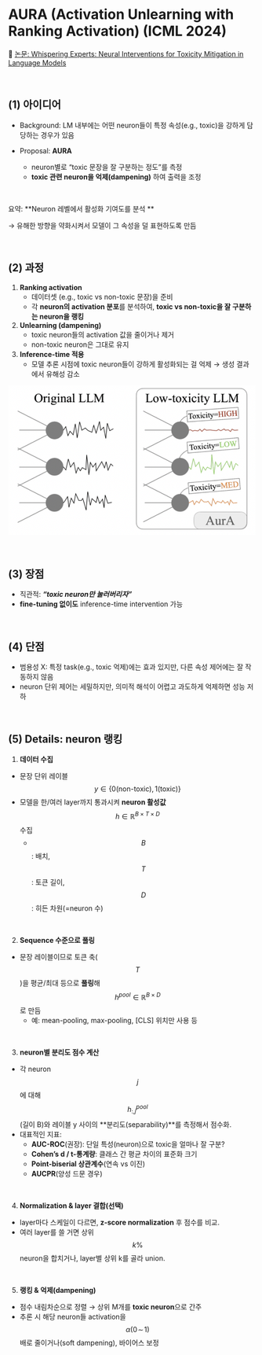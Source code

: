 # AURA (Activation Unlearning with Ranking Activation) (ICML 2024)

📄 [논문: Whispering Experts: Neural Interventions for Toxicity Mitigation in Language Models](https://openreview.net/pdf?id=2P6GVfSrfZ)

<br>

## (1) 아이디어

- Background: LM 내부에는 어떤 neuron들이 특정 속성(e.g., toxic)을 강하게 담당하는 경우가 있음

- Proposal: **AURA**
  - neuron별로 “toxic 문장을 잘 구분하는 정도”를 측정
  - **toxic 관련 neuron을 억제(dampening)** 하여 출력을 조정

<br>

요약: **Neuron 레벨에서 활성화 기여도를 분석 **

→ 유해한 방향을 약화시켜서 모델이 그 속성을 덜 표현하도록 만듬

<br>

## (2) 과정

1. **Ranking activation**
   - 데이터셋 (e.g., toxic vs non-toxic 문장)을 준비
   - 각 **neuron의 activation 분포**를 분석하여, **toxic vs non-toxic을 잘 구분하는 neuron을 랭킹**
2. **Unlearning (dampening)**
   - toxic neuron들의 activation 값을 줄이거나 제거
   - non-toxic neuron은 그대로 유지
3. **Inference-time 적용**
   - 모델 추론 시점에 toxic neuron들이 강하게 활성화되는 걸 억제 → 생성 결과에서 유해성 감소

![figure2](/assets/img/llm/img829.png)

<br>

## (3) **장점**

- 직관적: ***“toxic neuron만 눌러버리자”***
- **fine-tuning 없이도** inference-time intervention 가능

<br>

## (4) 단점

- 범용성 X: 특정 task(e.g., toxic 억제)에는 효과 있지만, 다른 속성 제어에는 잘 작동하지 않음
- neuron 단위 제어는 세밀하지만, 의미적 해석이 어렵고 과도하게 억제하면 성능 저하

<br>

## (5) Details: neuron 랭킹

1. **데이터 수집**

- 문장 단위 레이블 $$y \in \{0\text{(non-toxic)},1\text{(toxic)}\}$$
- 모델을 한/여러 layer까지 통과시켜 **neuron 활성값** $$h \in \mathbb{R}^{B\times T\times D}$$ 수집
  - $$B$$: 배치, $$T$$: 토큰 길이, $$D$$: 히든 차원(=neuron 수)

<br>

2. **Sequence 수준으로 풀링**

- 문장 레이블이므로 토큰 축($$T$$)을 평균/최대 등으로 **풀링**해 $$h^{pool}\in \mathbb{R}^{B\times D}$$로 만듬
  - 예: mean-pooling, max-pooling, [CLS] 위치만 사용 등

<br>

3. **neuron별 분리도 점수 계산**

- 각 neuron $$j$$에 대해 $$h^{pool}_{:,j}$$ (길이 B)와 레이블 y 사이의 **분리도(separability)**를 측정해서 점수화.
- 대표적인 지표:
  - **AUC-ROC**(권장): 단일 특성(neuron)으로 toxic을 얼마나 잘 구분?
  - **Cohen’s d / t-통계량**: 클래스 간 평균 차이의 표준화 크기
  - **Point-biserial 상관계수**(연속 vs 이진)
  - **AUCPR**(양성 드문 경우)

<br>

4. **Normalization & layer 결합(선택)**

- layer마다 스케일이 다르면, **z-score normalization** 후 점수를 비교.
- 여러 layer를 쓸 거면 상위 $$k\%$$ neuron을 합치거나, layer별 상위 k를 골라 union.

<br>

5. **랭킹 & 억제(dampening)**

- 점수 내림차순으로 정렬 → 상위 M개를 **toxic neuron**으로 간주
- 추론 시 해당 neuron들 activation을 $$\alpha(0\!\sim\!1)$$ 배로 줄이거나(soft dampening), 바이어스 보정

